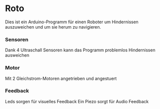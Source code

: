 # Roto

Dies ist ein Arduino-Programm für einen Roboter um Hindernissen auszuweichen und um sie herum zu navigieren. 


### Sensoren
Dank 4 Ultraschall Sensoren kann das Programm problemlos Hindernissen ausweichen

### Motor
Mit 2 Gleichstrom-Motoren angetrieben und angestuert

### Feedback
Leds sorgen für visuelles Feedback
Ein Piezo sorgt für Audio Feedback
